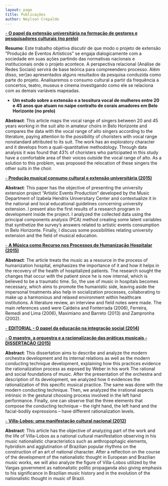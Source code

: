 ```yaml
---
layout: page
title: Publicações
author: Neylson Crepalde
---
```

[ - **O papel da extensão universitária na formação de gestores e pesquisadores culturais (no prelo)**](http://neylsoncrepalde.wix.com/extensaopea#!quem-somos/uaytg)

**Resumo**: Este trabalho objetiva discutir de que modo o projeto de extensão “Produção de Eventos Artísticos” se engaja dialogicamente com a sociedade em suas ações partindo das normativas nacionais e institucionais onde o projeto acontece. A perspectiva relacional (Análise de Redes Sociais) servirá de base teórica para compreendero processo. Além disso, ser]ao apresentados alguns resultados da pesquisa conduzida como parte do projeto. Analisaremos o consumo cultural a partir da frequência a concertos, teatro, museus e cinema investigando como ele se relaciona com as demais variáveis mapeadas.



 - **Um estudo sobre a extensão e a tessitura vocal de mulheres entre 20 e 45 anos que atuam no naipe contralto de corais amadores em Belo Horizonte (no prelo)**

**Abstract**: This article maps the vocal range of singers between 20 and 45 years working in the suit alto in amateur choirs in Belo Horizonte and compares the data with the vocal range of alto singers according to the literature, paying attention to the possibility of choristers with vocal range nonstandard attributed to its suit. The work has an exploratory character and it develops from a quali-quantitative methodology. Through data analysis it was found that 43% of choristers who participated in this study have a comfortable area of their voices outside the vocal range of alto. As a solution to this problem, was proposed the relocation of these singers the other suits in the choir.



[ - **Produção musical consumo cultural e extensão universitária (2015)**](https://www.academia.edu/19892778/Musical_production_cultural_consumption_and_university_extension)

**Abstract**: This paper has the objective of presenting the university extension project “Artistic Events Production” developed by the Music Department of Izabela Hendrix Universitary Center and contextualize it in the national and local educational guidelines concerning university extension. I present also the first results of a research program in development inside the project. I analyzed the collected data using the principal components analysis (PCA) method creating some latent variables that synthetize the survey’s answers related to artistic events consumption in Belo Horizonte. Finally, I discuss some possibilities relating university extension and the field of musical education.



[ - **A Música como Recurso nos Processos de Humanização Hospitalar (2015)**](https://www.academia.edu/13453135/A_M%C3%BAsica_Como_Recurso_nos_Processos_de_Humaniza%C3%A7%C3%A3o_Hospitalar)

**Abstract**: The article treats the music as a resource in the process of humanization hospital, emphasizes the importance of it and how it helps in the recovery of the health of hospitalized patients. The research sought the changes that occur with the patient since he is now internal, which is believed to be a traumatic time. So, the use of music in hospitals becomes necessary, which aims to promote the humanistic side, leaving aside the impersonal treatments also help in socialization processes, collaborating to make up a harmonious and relaxed environment within healthcare institutions. A literature review, an interview and field notes were made. The main references used were Caldeira and Fonterrada (2006), Ferreira, Remedi and Lima (2006), Maximiano and Barreto (2013) and Zampronha (2002).



[ - **EDITORIAL - O papel da educação na integração social (2014)**](https://www.academia.edu/11415761/EDITORIAL_-_O_papel_da_educa%C3%A7%C3%A3o_na_integra%C3%A7%C3%A3o_social)



[ - **O maestro, a orquestra e a racionalização das práticas musicais - DISSERTAÇÃO (2015)**](https://www.academia.edu/11012264/O_maestro_a_orquestra_e_a_racionaliza%C3%A7%C3%A3o_das_pr%C3%A1ticas_musicais)

**Abstract**: This dissertation aims to describe and analyze the modern orchestra development and its internal relations as well as the modern conducting technique development, explaining how this practices evidence the rationalization process as exposed by Weber in his work The rational and social foundations of music. After the presentation of the orchestra and description of its development, we analyzed how it evidences the rationalization of this specific musical practice. The same was done with the modern conducting technique. Then, we analyzed the irrational aspects intrinsic in the gestural choosing process involved in the left hand performance. Finally, one can observe that the three elements that compose the conducting technique – the right hand, the left hand and the facial-bodily expressions – have different rationalization levels.



[ - **Villa-Lobos: uma manifestação cultural nacional (2012)**](https://www.academia.edu/3525478/Villa-Lobos_uma_manifesta%C3%A7%C3%A3o_cultural_nacional)

**Abstract**: This article has the objective of analyzing part of the work and the life of Villa-Lobos as a national cultural manifestation observing in his music nationalistic characteristics such as anthropophagic elements, hybridism and agglutination of Brazilian popular rhythms on the construction of an art of national character. After a reflection on the course of the development of the nationalistic thought in European and Brazilian music works, we will also analyze the figure of Villa-Lobos utilized by the Vargas government as nationalistic politic propaganda also giving emphasis to his significance in Brazilian music history and in the evolution of the nationalistic thought in music of Brazil.
